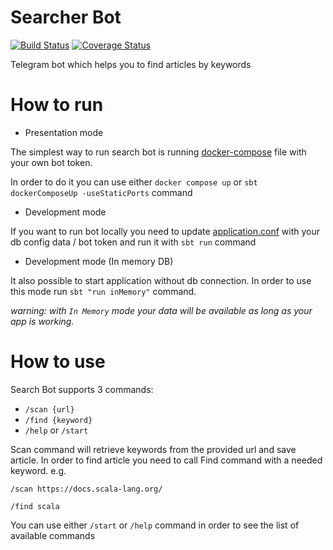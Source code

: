 # Searcher Bot 
[![Build Status](https://travis-ci.com/SamosadovArtem/searchBot.svg?token=qnvcRrUMF2GcwbChxqya&branch=master)](https://travis-ci.com/github/SamosadovArtem/searchBot) 
[![Coverage Status](https://coveralls.io/repos/github/SamosadovArtem/searchBot/badge.svg?branch=master)](https://coveralls.io/github/SamosadovArtem/searchBot?branch=master)

Telegram bot which helps you to find articles by keywords

# How to run
- Presentation mode

The simplest way to run search bot is running [docker-compose](https://github.com/SamosadovArtem/searchBot/blob/master/docker/docker-compose.yml) 
file with your own bot token.

In order to do it you can use either `docker compose up` or `sbt dockerComposeUp -useStaticPorts` command

- Development mode

If you want to run bot locally you need to update [application.conf](https://github.com/SamosadovArtem/searchBot/blob/master/main/src/main/resources/application.conf)
with your db config data / bot token and run it with `sbt run` command

- Development mode (In memory DB)

It also possible to start application without db connection. 
In order to use this mode run `sbt "run inMemory"` command.

_warning: with `In Memory` mode your data will be available as long as your app is working._ 




# How to use

Search Bot supports 3 commands:
- `/scan {url}`
- `/find {keyword}`
- `/help` or `/start`

Scan command will retrieve keywords from the provided url and save article.
In order to find article you need to call Find command with a needed keyword.
e.g.

`/scan https://docs.scala-lang.org/`

`/find scala`

You can use either `/start` or `/help` command in order to see the list of available commands

 

